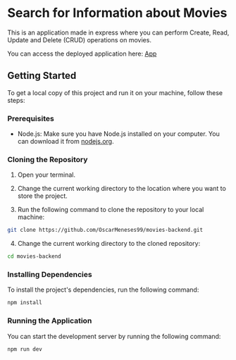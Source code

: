 # Search for Information about Movies

This is an application made in express where you can perform Create, Read, Update and Delete (CRUD) operations on movies.

You can access the deployed application here: [App](https://movies-react-vite.netlify.app/)

## Getting Started

To get a local copy of this project and run it on your machine, follow these steps:

### Prerequisites

- Node.js: Make sure you have Node.js installed on your computer. You can download it from [nodejs.org](https://nodejs.org/).

### Cloning the Repository

1. Open your terminal.

2. Change the current working directory to the location where you want to store the project.

3. Run the following command to clone the repository to your local machine:


```bash
git clone https://github.com/OscarMeneses99/movies-backend.git
```

4. Change the current working directory to the cloned repository:


```bash
cd movies-backend
```

### Installing Dependencies
To install the project's dependencies, run the following command:

```bash
npm install
```

### Running the Application
You can start the development server by running the following command:

```bash
npm run dev
```

